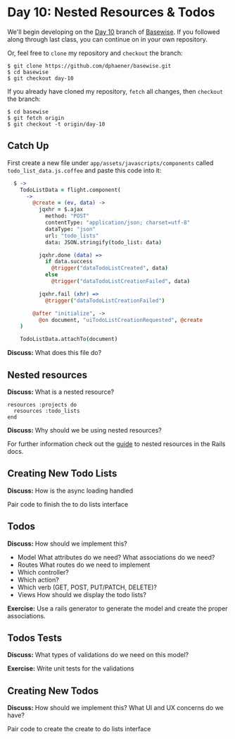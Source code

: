 # Day 10: Nested Resources & Todos

We'll begin developing on the [Day 10](https://github.com/dphaener/basewise/tree/day-10) branch of [Basewise](https://github.com/dphaener/basewise). If you followed along through last class, you can continue on in your own repository.

Or, feel free to `clone` my repository and `checkout` the branch:

    $ git clone https://github.com/dphaener/basewise.git
    $ cd basewise
    $ git checkout day-10

If you already have cloned my repository, `fetch` all changes, then `checkout` the branch:

    $ cd basewise
    $ git fetch origin
    $ git checkout -t origin/day-10

## Catch Up

First create a new file under `app/assets/javascripts/components` called `todo_list_data.js.coffee`
and paste this code into it:

```coffeescript
  $ ->
    TodoListData = flight.component(
      ->
        @create = (ev, data) ->
          jqxhr = $.ajax
            method: "POST"
            contentType: "application/json; charset=utf-8"
            dataType: "json"
            url: "todo_lists"
            data: JSON.stringify(todo_list: data)

          jqxhr.done (data) =>
            if data.success
              @trigger("dataTodoListCreated", data)
            else
              @trigger("dataTodoListCreationFailed", data)

          jqxhr.fail (xhr) =>
            @trigger("dataTodoListCreationFailed")

        @after "initialize", ->
          @on document, "uiTodoListCreationRequested", @create
    )

    TodoListData.attachTo(document)
```

**Discuss:** What does this file do?

## Nested resources

**Discuss:** What is a nested resource?

    resources :projects do
      resources :todo_lists
    end

**Discuss:** Why should we be using nested resources?

For further information check out the [guide](http://guides.rubyonrails.org/routing.html#nested-resources) to nested resources in the Rails docs.

## Creating New Todo Lists

**Discuss:** How is the async loading handled

Pair code to finish the to do lists interface

## Todos

**Discuss:** How should we implement this?

- Model
  What attributes do we need?
  What associations do we need?
- Routes
  What routes do we need to implement
- Which controller?
- Which action?
- Which verb (GET, POST, PUT/PATCH, DELETE)?
- Views
  How should we display the todo lists?

**Exercise:** Use a rails generator to generate the model and create the proper
associations.

## Todos Tests

**Discuss:** What types of validations do we need on this model?

**Exercise:** Write unit tests for the validations

## Creating New Todos

**Discuss:** How should we implement this? What UI and UX concerns do we have?

Pair code to create the create to do lists interface

